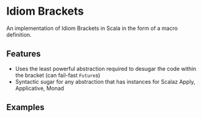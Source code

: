 # Idiom Brackets
An implementation of Idiom Brackets in Scala in the form of a macro definition.

## Features
- Uses the least powerful abstraction required to desugar the code within the bracket (can fail-fast `Future`s)
- Syntactic sugar for any abstraction that has instances for Scalaz Apply, Applicative, Monad

## Examples
